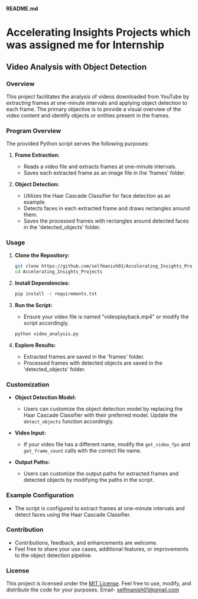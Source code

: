 **README.md**

# Accelerating Insights Projects which was assigned me for Internship

## Video Analysis with Object Detection

### Overview

This project facilitates the analysis of videos downloaded from YouTube by extracting frames at one-minute intervals and applying object detection to each frame. The primary objective is to provide a visual overview of the video content and identify objects or entities present in the frames.

### Program Overview

The provided Python script serves the following purposes:

1. **Frame Extraction:**
   - Reads a video file and extracts frames at one-minute intervals.
   - Saves each extracted frame as an image file in the 'frames' folder.

2. **Object Detection:**
   - Utilizes the Haar Cascade Classifier for face detection as an example.
   - Detects faces in each extracted frame and draws rectangles around them.
   - Saves the processed frames with rectangles around detected faces in the 'detected_objects' folder.

### Usage

1. **Clone the Repository:**
   ```bash
   git clone https://github.com/selfmanish01/Accelerating_Insights_Projects.git
   cd Accelerating_Insights_Projects
   ```

2. **Install Dependencies:**
   ```bash
   pip install -r requirements.txt
   ```

3. **Run the Script:**
   - Ensure your video file is named "videoplayback.mp4" or modify the script accordingly.
   ```bash
   python video_analysis.py
   ```

4. **Explore Results:**
   - Extracted frames are saved in the 'frames' folder.
   - Processed frames with detected objects are saved in the 'detected_objects' folder.

### Customization

- **Object Detection Model:**
  - Users can customize the object detection model by replacing the Haar Cascade Classifier with their preferred model. Update the `detect_objects` function accordingly.

- **Video Input:**
  - If your video file has a different name, modify the `get_video_fps` and `get_frame_count` calls with the correct file name.

- **Output Paths:**
  - Users can customize the output paths for extracted frames and detected objects by modifying the paths in the script.

### Example Configuration

- The script is configured to extract frames at one-minute intervals and detect faces using the Haar Cascade Classifier.

### Contribution

- Contributions, feedback, and enhancements are welcome.
- Feel free to share your use cases, additional features, or improvements to the object detection pipeline.

### License

This project is licensed under the [MIT License](LICENSE). 
Feel free to use, modify, and distribute the code for your purposes.
Email- selfmanish01@gmail.com
